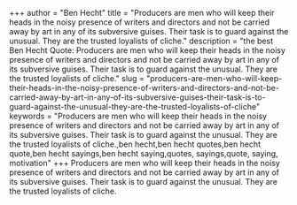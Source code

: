 +++
author = "Ben Hecht"
title = "Producers are men who will keep their heads in the noisy presence of writers and directors and not be carried away by art in any of its subversive guises. Their task is to guard against the unusual. They are the trusted loyalists of cliche."
description = "the best Ben Hecht Quote: Producers are men who will keep their heads in the noisy presence of writers and directors and not be carried away by art in any of its subversive guises. Their task is to guard against the unusual. They are the trusted loyalists of cliche."
slug = "producers-are-men-who-will-keep-their-heads-in-the-noisy-presence-of-writers-and-directors-and-not-be-carried-away-by-art-in-any-of-its-subversive-guises-their-task-is-to-guard-against-the-unusual-they-are-the-trusted-loyalists-of-cliche"
keywords = "Producers are men who will keep their heads in the noisy presence of writers and directors and not be carried away by art in any of its subversive guises. Their task is to guard against the unusual. They are the trusted loyalists of cliche.,ben hecht,ben hecht quotes,ben hecht quote,ben hecht sayings,ben hecht saying,quotes, sayings,quote, saying, motivation"
+++
Producers are men who will keep their heads in the noisy presence of writers and directors and not be carried away by art in any of its subversive guises. Their task is to guard against the unusual. They are the trusted loyalists of cliche.

